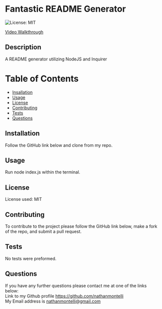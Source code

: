# Fantastic README Generator
  ![License: MIT](https://img.shields.io/badge/License-MIT-yellow.svg)

[Video Walkthrough](https://www.youtube.com/watch?v=4Cm2ok3E4i8&t=2s)

## Description
A README generator utilizing NodeJS and Inquirer

# Table of Contents
- [Insallation](#installation)
- [Usage](#usage)
- [License](#license)
- [Contributing](#contributing)
- [Tests](#tests)
- [Questions](#questions)

## Installation 
Follow the GitHub link below and clone from my repo.

## Usage
Run node index.js within the terminal.

## License
License used: MIT

## Contributing
To contribute to the project please follow the GitHub link below, make a fork of the repo, and submit a pull request.

## Tests
No tests were preformed.

## Questions
If you have any further questions please contact me at one of the links below:  
Link to my Github profile https://github.com/nathanmontelli  
My Email address is nathanmontelli@gmail.com  
